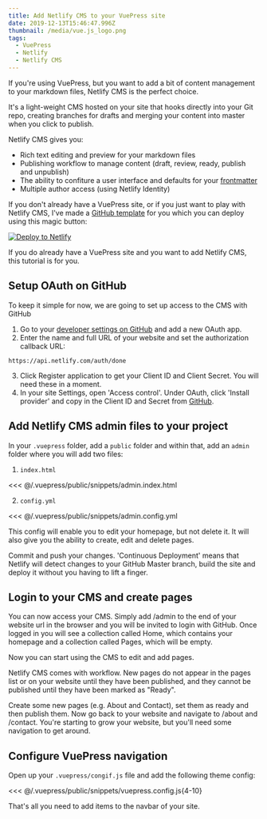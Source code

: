 ```yaml
---
title: Add Netlify CMS to your VuePress site
date: 2019-12-13T15:46:47.996Z
thumbnail: /media/vue.js_logo.png
tags:
  - VuePress
  - Netlify
  - Netlify CMS
---
```

If you're using VuePress, but you want to add a bit of content management to your markdown files, Netlify CMS is the perfect choice. 

It's a light-weight CMS hosted on your site that hooks directly into your Git repo, creating branches for drafts and merging your content into master when you click to publish.

Netlify CMS gives you:

* Rich text editing and preview for your markdown files
* Publishing workflow to manage content (draft, review, ready, publish and unpublish)
* The ability to confiture a user interface and defaults for your [frontmatter](https://v1.vuepress.vuejs.org/guide/frontmatter.html)
* Multiple author access (using Netlify Identity)

If you don't already have a VuePress site, or if you just want to play with Netlify CMS, I've made a [GitHub template](https://github.com/petedavisdev/VuePress-with-Netlify-CMS) for you which you can deploy using this magic button:

<a href="https://app.netlify.com/start/deploy?repository=https://github.com/petedavisdev/VuePress-with-Netlify-CMS&amp;stack=cms"><img src="https://www.netlify.com/img/deploy/button.svg" alt="Deploy to Netlify"></a>

If you do already have a VuePress site and you want to add Netlify CMS, this tutorial is for you.

## Setup OAuth on GitHub

To keep it simple for now, we are going to set up access to the CMS with GitHub

1. Go to your [developer settings on GitHub](https://github.com/settings/developers) and add a new OAuth app.
2. Enter the name and full URL of your website and set the authorization callback URL:

```
https://api.netlify.com/auth/done
```

3. Click Register application to get your Client ID and Client Secret. You will need these in a moment.
4. In your site Settings, open 'Access control'. Under OAuth, click 'Install provider' and copy in the Client ID and Secret from [GitHub](https://github.com/settings/developers).

## Add Netlify CMS admin files to your project

In your `.vuepress` folder, add a `public` folder and within that, add an `admin` folder where you will add two files:

1. `index.html`

<<< @/.vuepress/public/snippets/admin.index.html

2. `config.yml`

<<< @/.vuepress/public/snippets/admin.config.yml

This config will enable you to edit your homepage, but not delete it. It will also give you the ability to create, edit and delete pages.

Commit and push your changes. 'Continuous Deployment' means that Netlify will detect changes to your GitHub Master branch, build the site and deploy it without you having to lift a finger.

## Login to your CMS and create pages

You can now access your CMS. Simply add /admin to the end of your website url in the browser and you will be invited to login with GitHub. Once logged in you will see a collection called Home, which contains your homepage and a collection called Pages, which will be empty.

Now you can start using the CMS to edit and add pages.

Netlify CMS comes with workflow. New pages do not appear in the pages list or on your website until they have been published, and they cannot be published until they have been marked as "Ready".

Create some new pages (e.g. About and Contact), set them as ready and then publish them. Now go back to your website and navigate to /about and /contact. You're starting to grow your website, but you'll need some navigation to get around.

## Configure VuePress navigation

Open up your `.vuepress/congif.js` file and add the following theme config:

<<< @/.vuepress/public/snippets/vuepress.config.js{4-10}

That's all you need to add items to the navbar of your site.